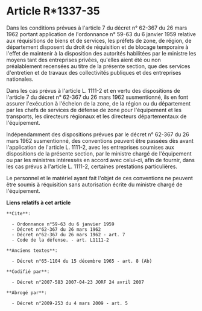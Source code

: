 # Article R*1337-35

Dans les conditions prévues à l'article 7 du décret n° 62-367 du 26 mars 1962 portant application de l'ordonnance n° 59-63 du
6 janvier 1959 relative aux réquisitions de biens et de services, les préfets de zone, de région, de département disposent du
droit de réquisition et de blocage temporaire à l'effet de maintenir à la disposition des autorités habilitées par le
ministre les moyens tant des entreprises privées, qu'elles aient été ou non préalablement recensées au titre de la présente
section, que des services d'entretien et de travaux des collectivités publiques et des entreprises nationales. 

Dans les cas prévus à l'article L. 1111-2 et en vertu des dispositions de l'article 7 du décret n° 62-367 du 26 mars 1962
susmentionné, ils en font assurer l'exécution à l'échelon de la zone, de la région ou du département par les chefs de
services de défense de zone pour l'équipement et les transports, les directeurs régionaux et les directeurs départementaux de
l'équipement. 

Indépendamment des dispositions prévues par le décret n° 62-367 du 26 mars 1962 susmentionné, des conventions peuvent être
passées dès avant l'application de l'article L. 1111-2, avec les entreprises soumises aux dispositions de la présente
section, par le ministre chargé de l'équipement ou par les ministres intéressés en accord avec celui-ci, afin de fournir,
dans les cas prévus à l'article L. 1111-2, certaines prestations particulières. 

Le personnel et le matériel ayant fait l'objet de ces conventions ne peuvent être soumis à réquisition sans autorisation
écrite du ministre chargé de l'équipement.

**Liens relatifs à cet article**

	**Cite**:

	  - Ordonnance n°59-63 du 6 janvier 1959
	  - Décret n°62-367 du 26 mars 1962
	  - Décret n°62-367 du 26 mars 1962 - art. 7
	  - Code de la défense. - art. L1111-2

	**Anciens textes**:

	  - Décret n°65-1104 du 15 décembre 1965 - art. 8 (Ab)

	**Codifié par**:

	  - Décret n°2007-583 2007-04-23 JORF 24 avril 2007

	**Abrogé par**:

	  - Décret n°2009-253 du 4 mars 2009 - art. 5
